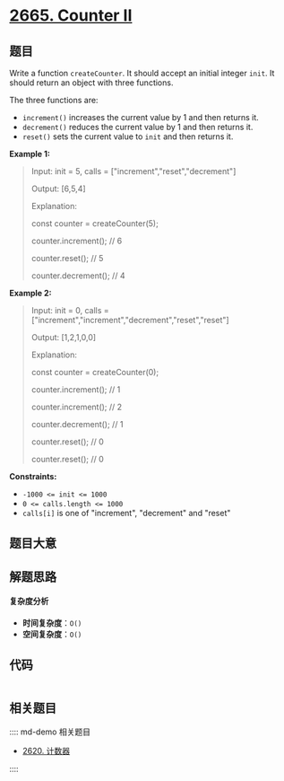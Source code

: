 # [2665. Counter II](https://leetcode.com/problems/counter-ii/)

## 题目

Write a function `createCounter`. It should accept an initial integer `init`.
It should return an object with three functions.

The three functions are:

- `increment()` increases the current value by 1 and then returns it.
- `decrement()` reduces the current value by 1 and then returns it.
- `reset()` sets the current value to `init` and then returns it.

**Example 1:**

> Input: init = 5, calls = ["increment","reset","decrement"]
>
> Output: [6,5,4]
>
> Explanation:
>
> const counter = createCounter(5);
>
> counter.increment(); // 6
>
> counter.reset(); // 5
>
> counter.decrement(); // 4

**Example 2:**

> Input: init = 0, calls = ["increment","increment","decrement","reset","reset"]
>
> Output: [1,2,1,0,0]
>
> Explanation:
>
> const counter = createCounter(0);
>
> counter.increment(); // 1
>
> counter.increment(); // 2
>
> counter.decrement(); // 1
>
> counter.reset(); // 0
>
> counter.reset(); // 0

**Constraints:**

- `-1000 <= init <= 1000`
- `0 <= calls.length <= 1000`
- `calls[i]` is one of "increment", "decrement" and "reset"

## 题目大意

## 解题思路

#### 复杂度分析

- **时间复杂度**：`O()`
- **空间复杂度**：`O()`

## 代码

```javascript

```

## 相关题目

:::: md-demo 相关题目

- [2620. 计数器](https://leetcode.com/problems/counter)

::::
